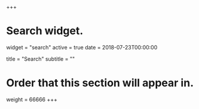 +++
# Search widget.
widget = "search"
active = true
date = 2018-07-23T00:00:00

title = "Search"
subtitle = ""

# Order that this section will appear in.
weight = 66666
+++
